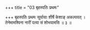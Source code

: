+++
title = "03 बृहस्पतिः प्रथमः"

+++
बृहस्पतिः प्रथमः सूर्यायाः शीर्षे केशाङ् अकल्पयत् ।  
तेनेमामश्विना नारीं पत्या सं शोभयामसि ॥ ३ ॥